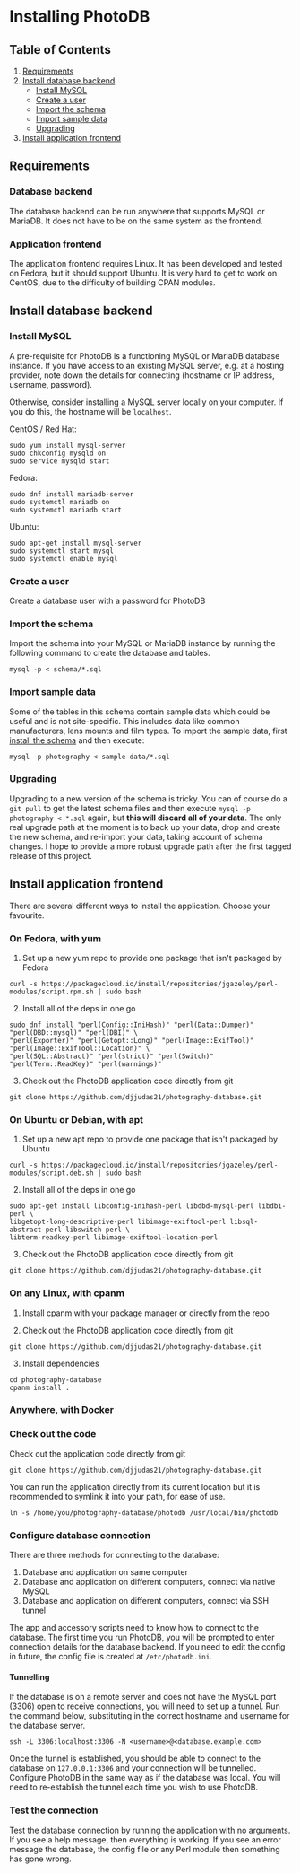 # Installing PhotoDB

## Table of Contents

1. [Requirements](#requirements)
2. [Install database backend](#install-database-backend)
    * [Install MySQL](#install-mysql)
    * [Create a user](#create-a-user)
    * [Import the schema](#import-the-schema)
    * [Import sample data](#import-sample-data)
    * [Upgrading](#upgrading)
3. [Install application frontend](#install-application-frontend)

## Requirements

### Database backend

The database backend can be run anywhere that supports MySQL or MariaDB. It does not have to be
on the same system as the frontend.

### Application frontend

The application frontend requires Linux. It has been developed and tested on Fedora, but it should
support Ubuntu. It is very hard to get to work on CentOS, due to the difficulty of building CPAN modules.

## Install database backend

### Install MySQL
A pre-requisite for PhotoDB is a functioning MySQL or MariaDB database instance. If you have access to an existing
MySQL server, e.g. at a hosting provider, note down the details for connecting (hostname or IP address, username, password).

Otherwise, consider installing a MySQL server locally on your computer. If you do this, the hostname will be `localhost`.

CentOS / Red Hat:
```
sudo yum install mysql-server
sudo chkconfig mysqld on
sudo service mysqld start
```

Fedora:
```
sudo dnf install mariadb-server
sudo systemctl mariadb on
sudo systemctl mariadb start
```

Ubuntu:
```
sudo apt-get install mysql-server
sudo systemctl start mysql
sudo systemctl enable mysql
```

### Create a user
Create a database user with a password for PhotoDB

### Import the schema
Import the schema into your MySQL or MariaDB instance by running the following command to create the database and tables.

```
mysql -p < schema/*.sql
```

### Import sample data

Some of the tables in this schema contain sample data which could be useful and is not site-specific.
This includes data like common manufacturers, lens mounts and film types. To import the sample data,
first [install the schema](#installation) and then execute:

```
mysql -p photography < sample-data/*.sql
```

### Upgrading

Upgrading to a new version of the schema is tricky. You can of course do a `git pull` to get the
latest schema files and then execute `mysql -p photography < *.sql` again, but **this will discard
all of your data**. The only real upgrade path at the moment is to back up your data, drop and create
the new schema, and re-import your data, taking account of schema changes. I hope to provide a more
robust upgrade path after the first tagged release of this project.

## Install application frontend

There are several different ways to install the application. Choose your favourite.

### On Fedora, with yum

1. Set up a new yum repo to provide one package that isn't packaged by Fedora
```
curl -s https://packagecloud.io/install/repositories/jgazeley/perl-modules/script.rpm.sh | sudo bash
```
2. Install all of the deps in one go
```
sudo dnf install "perl(Config::IniHash)" "perl(Data::Dumper)" "perl(DBD::mysql)" "perl(DBI)" \
"perl(Exporter)" "perl(Getopt::Long)" "perl(Image::ExifTool)" "perl(Image::ExifTool::Location)" \
"perl(SQL::Abstract)" "perl(strict)" "perl(Switch)" "perl(Term::ReadKey)" "perl(warnings)"
```

3. Check out the PhotoDB application code directly from git

```
git clone https://github.com/djjudas21/photography-database.git
```

### On Ubuntu or Debian, with apt

1. Set up a new apt repo to provide one package that isn't packaged by Ubuntu
```
curl -s https://packagecloud.io/install/repositories/jgazeley/perl-modules/script.deb.sh | sudo bash
```

2. Install all of the deps in one go
```
sudo apt-get install libconfig-inihash-perl libdbd-mysql-perl libdbi-perl \
libgetopt-long-descriptive-perl libimage-exiftool-perl libsql-abstract-perl libswitch-perl \
libterm-readkey-perl libimage-exiftool-location-perl
```

3. Check out the PhotoDB application code directly from git

```
git clone https://github.com/djjudas21/photography-database.git
```

### On any Linux, with cpanm

1. Install cpanm with your package manager or directly from the repo

2. Check out the PhotoDB application code directly from git

```
git clone https://github.com/djjudas21/photography-database.git
```

3. Install dependencies
```
cd photography-database
cpanm install .
```

### Anywhere, with Docker



### Check out the code

Check out the application code directly from git

```
git clone https://github.com/djjudas21/photography-database.git
```

You can run the application directly from its current location but it is recommended to symlink it
into your path, for ease of use.

```
ln -s /home/you/photography-database/photodb /usr/local/bin/photodb
```

### Configure database connection

There are three methods for connecting to the database:
1. Database and application on same computer
2. Database and application on different computers, connect via native MySQL
3. Database and application on different computers, connect via SSH tunnel

The app and accessory scripts need to know how to connect to the database. The first time you run
PhotoDB, you will be prompted to enter connection details for the database backend. If you need to
edit the config in future, the config file is created at `/etc/photodb.ini`.

#### Tunnelling

If the database is on a remote server and does not have the MySQL port (3306) open to receive connections,
you will need to set up a tunnel. Run the command below, substituting in the correct hostname and
username for the database server.

```
ssh -L 3306:localhost:3306 -N <username>@<database.example.com>
```

Once the tunnel is established, you should be able to connect to the database on `127.0.0.1:3306` and
your connection will be tunnelled. Configure PhotoDB in the same way as if the database was local.
You will need to re-establish the tunnel each time you wish to use PhotoDB.

### Test the connection

Test the database connection by running the application with no arguments. If you see a help message,
then everything is working. If you see an error message the database, the config file or any Perl
module then something has gone wrong.
